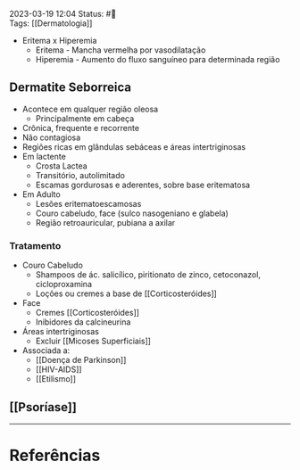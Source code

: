 2023-03-19 12:04
Status: #🌱   
Tags: [[Dermatologia]]
<br/>
- Eritema x Hiperemia
	- Eritema - Mancha vermelha por vasodilatação
	- Hiperemia - Aumento do fluxo sanguíneo para determinada região
## Dermatite Seborreica
- Acontece em qualquer região oleosa
	- Principalmente em cabeça
- Crônica, frequente e recorrente
- Não contagiosa
- Regiões ricas em glândulas sebáceas e áreas intertriginosas
- Em lactente
	- Crosta Lactea
	- Transitório, autolimitado
	- Escamas gordurosas e aderentes, sobre base eritematosa
- Em Adulto
	- Lesões eritematoescamosas
	- Couro cabeludo, face (sulco nasogeniano e glabela)
	- Região retroauricular, pubiana a axilar
### Tratamento
- Couro Cabeludo
	- Shampoos de ác. salicílico, piritionato de zinco, cetoconazol, cicloproxamina
	- Loções ou cremes a base de [[Corticosteróides]]
- Face
	- Cremes [[Corticosteróides]]
	- Inibidores da calcineurina
- Áreas intertriginosas
	- Excluir [[Micoses Superficiais]]
- Associada a:
	- [[Doença de Parkinson]]
	- [[HIV-AIDS]]
	- [[Etilismo]]
## [[Psoríase]]
____
# Referências

